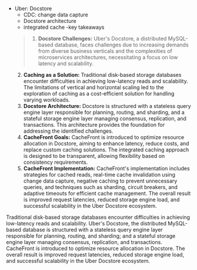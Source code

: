 - Uber: Docstore
	- CDC: change data capture
	- Docstore architecture
	- integrated cache
	-key takeaways
	> 1. **Docstore Challenges:** Uber's Docstore, a distributed MySQL-based database, faces challenges due to increasing demands from diverse business verticals and the complexities of microservices architectures, necessitating a focus on low latency and scalability.
    2. **Caching as a Solution:** Traditional disk-based storage databases encounter difficulties in achieving low-latency reads and scalability. The limitations of vertical and horizontal scaling led to the exploration of caching as a cost-efficient solution for handling varying workloads.  
    3. **Docstore Architecture:** Docstore is structured with a stateless query engine layer responsible for planning, routing, and sharding, and a stateful storage engine layer managing consensus, replication, and transactions. This architecture provides the foundation for addressing the identified challenges.
    4. **CacheFront Goals:** CacheFront is introduced to optimize resource allocation in Docstore, aiming to enhance latency, reduce costs, and replace custom caching solutions. The integrated caching approach is designed to be transparent, allowing flexibility based on consistency requirements.
    5. **CacheFront Implementation:** CacheFront's implementation includes strategies for cached reads, real-time cache invalidation using change data capture, negative caching to prevent unnecessary queries, and techniques such as sharding, circuit breakers, and adaptive timeouts for efficient cache management. The overall result is improved request latencies, reduced storage engine load, and successful scalability in the Uber Docstore ecosystem.

 Traditional disk-based storage databases encounter difficulties in achieving low-latency reads and scalability. 
 Uber's Docstore, the distributed MySQL-based database is structured with a stateless query engine layer responsible for planning, routing, and sharding; and a stateful storage engine layer managing consensus, replication, and transactions. 
 CacheFront is introduced to optimize resource allocation in Docstore. The overall result is improved request latencies, reduced storage engine load, and successful scalability in the Uber Docstore ecosystem.

